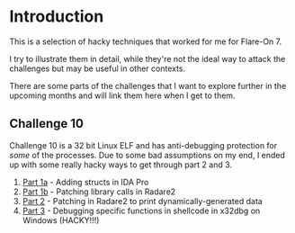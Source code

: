 # Introduction

This is a selection of hacky techniques that worked for me for Flare-On 7.

I try to illustrate them in detail, while they're not the ideal way to attack the
challenges but may be useful in other contexts.

There are some parts of the challenges that I want to explore further in the
upcoming months and will link them here when I get to them.

## Challenge 10

Challenge 10 is a 32 bit Linux ELF and has anti-debugging protection for
*some* of the processes. Due to some bad assumptions on my end, I ended up with
some really hacky ways to get through part 2 and 3.

1. [Part 1a](ch10/part1a.md) - Adding structs in IDA Pro
2. [Part 1b](ch10/part1b.md) - Patching library calls in Radare2
3. [Part 2](ch10/part2.md) - Patching in Radare2 to print dynamically-generated
   data
4. [Part 3](part3.md) - Debugging specific functions in shellcode in x32dbg on
   Windows (HACKY!!!)
